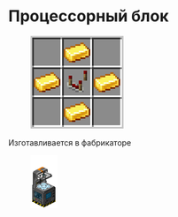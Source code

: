 # Процессорный блок

<figure><img src="../../../.gitbook/assets/cpu_recipe.png" alt=""><figcaption></figcaption></figure>

Изготавливается в фабрикаторе

<figure><img src="../../../.gitbook/assets/fabricator_displayitem.png" alt=""><figcaption></figcaption></figure>
